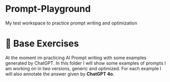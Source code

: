 # Prompt-Playground
My test workspace to practice prompt writing and optimization

# 🧪 Base Exercises

At the moment im practicing AI Prompt writing with some examples generated by ChatGPT.
In this folder I will show some examples of prompts I am working on in two versions, generic and optimized.
For each example I will also annotate the answer given by **ChatGPT 4o**.

